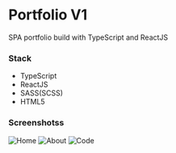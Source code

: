 # Portfolio V1

SPA portfolio build with TypeScript and ReactJS

### Stack

- TypeScript
- ReactJS
- SASS(SCSS)
- HTML5

### Screenshotss

![Home](https://user-images.githubusercontent.com/63575553/133595670-0817f4f9-6851-4188-a018-63346dabdec4.jpg)
![About](https://user-images.githubusercontent.com/63575553/133595680-a135a24e-2745-4091-abed-2a739806f5b3.jpg)
![Code](https://user-images.githubusercontent.com/63575553/133595697-37b6433c-060e-4aa3-80b3-77e54c9a2b9a.JPG)
